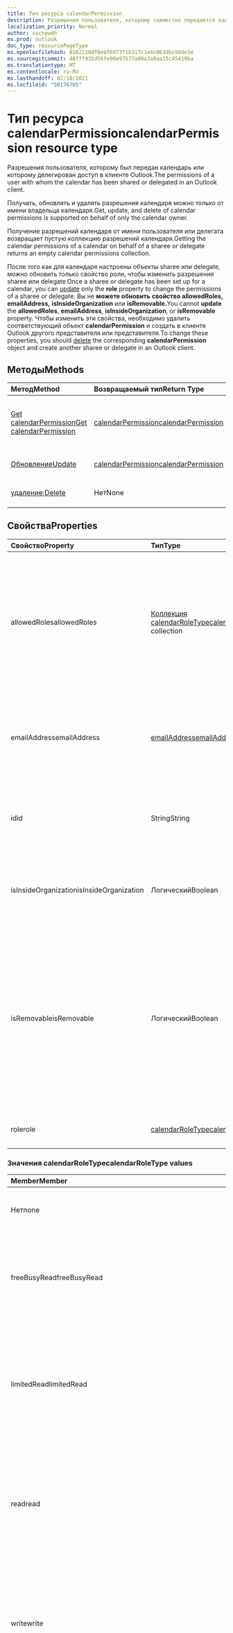 ```yaml
---
title: Тип ресурса calendarPermission
description: Разрешения пользователя, которому совместно передается календарь.
localization_priority: Normal
author: sochowdh
ms.prod: outlook
doc_type: resourcePageType
ms.openlocfilehash: 8162220df0ebf6973f1b317c1e4c063dbc98de3e
ms.sourcegitcommit: 48fff935d56fe96e97577a80a3a0aa15c45419ba
ms.translationtype: MT
ms.contentlocale: ru-RU
ms.lasthandoff: 02/10/2021
ms.locfileid: "50176705"
---
```

# <a name="calendarpermission-resource-type"></a><span data-ttu-id="8f3df-103">Тип ресурса calendarPermission</span><span class="sxs-lookup"><span data-stu-id="8f3df-103">calendarPermission resource type</span></span>

<span data-ttu-id="8f3df-104">Разрешения пользователя, которому был передан календарь или которому делегирован доступ в клиенте Outlook.</span><span class="sxs-lookup"><span data-stu-id="8f3df-104">The permissions of a user with whom the calendar has been shared or delegated in an Outlook client.</span></span>

<span data-ttu-id="8f3df-105">Получать, обновлять и удалять разрешения календаря можно только от имени владельца календаря.</span><span class="sxs-lookup"><span data-stu-id="8f3df-105">Get, update, and delete of calendar permissions is supported on behalf of only the calendar owner.</span></span>

<span data-ttu-id="8f3df-106">Получение разрешений календаря от имени пользователя или делегата возвращает пустую коллекцию разрешений календаря.</span><span class="sxs-lookup"><span data-stu-id="8f3df-106">Getting the calendar permissions of a calendar on behalf of a sharee or delegate returns an empty calendar permissions collection.</span></span>

<span data-ttu-id="8f3df-107">После того как для календаря настроены объекты [](../api/calendarpermission-update.md) sharee  или delegate, можно обновить только свойство роли, чтобы изменить разрешения sharee или delegate.</span><span class="sxs-lookup"><span data-stu-id="8f3df-107">Once a sharee or delegate has been set up for a calendar, you can [update](../api/calendarpermission-update.md) only the **role** property to change the permissions of a sharee or delegate.</span></span> <span data-ttu-id="8f3df-108">Вы не **можете обновить** **свойство allowedRoles,** **emailAddress,** **isInsideOrganization** или **isRemovable.**</span><span class="sxs-lookup"><span data-stu-id="8f3df-108">You cannot **update** the **allowedRoles**, **emailAddress**, **isInsideOrganization**, or **isRemovable** property.</span></span> <span data-ttu-id="8f3df-109">Чтобы изменить эти свойства, [](../api/calendarpermission-delete.md) необходимо удалить соответствующий объект **calendarPermission** и создать в клиенте Outlook другого представителя или представителя.</span><span class="sxs-lookup"><span data-stu-id="8f3df-109">To change these properties, you should [delete](../api/calendarpermission-delete.md) the corresponding **calendarPermission** object and create another sharee or delegate in an Outlook client.</span></span>

## <a name="methods"></a><span data-ttu-id="8f3df-110">Методы</span><span class="sxs-lookup"><span data-stu-id="8f3df-110">Methods</span></span>

| <span data-ttu-id="8f3df-111">Метод</span><span class="sxs-lookup"><span data-stu-id="8f3df-111">Method</span></span>       | <span data-ttu-id="8f3df-112">Возвращаемый тип</span><span class="sxs-lookup"><span data-stu-id="8f3df-112">Return Type</span></span> | <span data-ttu-id="8f3df-113">Описание</span><span class="sxs-lookup"><span data-stu-id="8f3df-113">Description</span></span> |
|:-------------|:------------|:------------|
| [<span data-ttu-id="8f3df-114">Get calendarPermission</span><span class="sxs-lookup"><span data-stu-id="8f3df-114">Get calendarPermission</span></span>](../api/calendarpermission-get.md) | [<span data-ttu-id="8f3df-115">calendarPermission</span><span class="sxs-lookup"><span data-stu-id="8f3df-115">calendarPermission</span></span>](calendarpermission.md) | <span data-ttu-id="8f3df-116">Чтение свойств и связей объекта calendarPermission.</span><span class="sxs-lookup"><span data-stu-id="8f3df-116">Read properties and relationships of calendarPermission object.</span></span> |
| [<span data-ttu-id="8f3df-117">Обновление</span><span class="sxs-lookup"><span data-stu-id="8f3df-117">Update</span></span>](../api/calendarpermission-update.md) | [<span data-ttu-id="8f3df-118">calendarPermission</span><span class="sxs-lookup"><span data-stu-id="8f3df-118">calendarPermission</span></span>](calendarpermission.md) | <span data-ttu-id="8f3df-119">Обновление объекта calendarPermission.</span><span class="sxs-lookup"><span data-stu-id="8f3df-119">Update calendarPermission object.</span></span> |
| <span data-ttu-id="8f3df-120">[удаление](../api/calendarpermission-delete.md);</span><span class="sxs-lookup"><span data-stu-id="8f3df-120">[Delete](../api/calendarpermission-delete.md)</span></span> | <span data-ttu-id="8f3df-121">Нет</span><span class="sxs-lookup"><span data-stu-id="8f3df-121">None</span></span> | <span data-ttu-id="8f3df-122">Удаление объекта calendarPermission.</span><span class="sxs-lookup"><span data-stu-id="8f3df-122">Delete calendarPermission object.</span></span> |

## <a name="properties"></a><span data-ttu-id="8f3df-123">Свойства</span><span class="sxs-lookup"><span data-stu-id="8f3df-123">Properties</span></span>

| <span data-ttu-id="8f3df-124">Свойство</span><span class="sxs-lookup"><span data-stu-id="8f3df-124">Property</span></span>     | <span data-ttu-id="8f3df-125">Тип</span><span class="sxs-lookup"><span data-stu-id="8f3df-125">Type</span></span>        | <span data-ttu-id="8f3df-126">Описание</span><span class="sxs-lookup"><span data-stu-id="8f3df-126">Description</span></span> |
|:-------------|:------------|:------------|
|<span data-ttu-id="8f3df-127">allowedRoles</span><span class="sxs-lookup"><span data-stu-id="8f3df-127">allowedRoles</span></span>|<span data-ttu-id="8f3df-128">[Коллекция calendarRoleType](#calendarroletype-values)</span><span class="sxs-lookup"><span data-stu-id="8f3df-128">[calendarRoleType](#calendarroletype-values) collection</span></span>| <span data-ttu-id="8f3df-129">Список разрешенных уровней разрешений общего доступа или делегирование для календаря.</span><span class="sxs-lookup"><span data-stu-id="8f3df-129">List of allowed sharing or delegating permission levels for the calendar.</span></span> <span data-ttu-id="8f3df-130">Возможные значения: `none`, `freeBusyRead`, `limitedRead`, `read`, `write`, `delegateWithoutPrivateEventAccess`, `delegateWithPrivateEventAccess`, `custom`.</span><span class="sxs-lookup"><span data-stu-id="8f3df-130">Possible values are: `none`, `freeBusyRead`, `limitedRead`, `read`, `write`, `delegateWithoutPrivateEventAccess`, `delegateWithPrivateEventAccess`, `custom`.</span></span>|
|<span data-ttu-id="8f3df-131">emailAddress</span><span class="sxs-lookup"><span data-stu-id="8f3df-131">emailAddress</span></span>|[<span data-ttu-id="8f3df-132">emailAddress</span><span class="sxs-lookup"><span data-stu-id="8f3df-132">emailAddress</span></span>](emailaddress.md)| <span data-ttu-id="8f3df-133">Представляет делиться данными или делегатами, у которых есть доступ к календарю.</span><span class="sxs-lookup"><span data-stu-id="8f3df-133">Represents a sharee or delegate who has access to the calendar.</span></span> <span data-ttu-id="8f3df-134">Для обоймы "Моя организация" свойство **адреса** имеет null.</span><span class="sxs-lookup"><span data-stu-id="8f3df-134">For the "My Organization" sharee, the **address** property is null.</span></span> <span data-ttu-id="8f3df-135">Только для чтения.</span><span class="sxs-lookup"><span data-stu-id="8f3df-135">Read-only.</span></span> |
|<span data-ttu-id="8f3df-136">id</span><span class="sxs-lookup"><span data-stu-id="8f3df-136">id</span></span>|<span data-ttu-id="8f3df-137">String</span><span class="sxs-lookup"><span data-stu-id="8f3df-137">String</span></span>| <span data-ttu-id="8f3df-138">Уникальный идентификатор пользователя (общего доступа или делегата), которому был передан календарь.</span><span class="sxs-lookup"><span data-stu-id="8f3df-138">The unique identifier of the user (sharee or delegate) with whom the calendar has been shared.</span></span> <span data-ttu-id="8f3df-139">Только для чтения.</span><span class="sxs-lookup"><span data-stu-id="8f3df-139">Read-only.</span></span>|
|<span data-ttu-id="8f3df-140">isInsideOrganization</span><span class="sxs-lookup"><span data-stu-id="8f3df-140">isInsideOrganization</span></span>|<span data-ttu-id="8f3df-141">Логический</span><span class="sxs-lookup"><span data-stu-id="8f3df-141">Boolean</span></span>| <span data-ttu-id="8f3df-142">Имеет true, если пользователь в контексте (пользователь или делегат) находится в той же организации, что и владелец календаря.</span><span class="sxs-lookup"><span data-stu-id="8f3df-142">True if the user in context (sharee or delegate) is inside the same organization as the calendar owner.</span></span>|
|<span data-ttu-id="8f3df-143">isRemovable</span><span class="sxs-lookup"><span data-stu-id="8f3df-143">isRemovable</span></span>|<span data-ttu-id="8f3df-144">Логический</span><span class="sxs-lookup"><span data-stu-id="8f3df-144">Boolean</span></span>| <span data-ttu-id="8f3df-145">`True` если пользователь может быть удален из списка sharees или делегатов для указанного календаря, в противном `false` случае.</span><span class="sxs-lookup"><span data-stu-id="8f3df-145">`True` if the user can be removed from the list of sharees or delegates for the specified calendar, `false` otherwise.</span></span> <span data-ttu-id="8f3df-146">Пользователь "Моя организация" определяет разрешения, которые другие пользователи в организации имеют для данного календаря.</span><span class="sxs-lookup"><span data-stu-id="8f3df-146">The "My organization" user determines the permissions other people within your organization have to the given calendar.</span></span> <span data-ttu-id="8f3df-147">Невозможно удалить "Моя организация" в качестве делиться в календаре.</span><span class="sxs-lookup"><span data-stu-id="8f3df-147">You cannot remove "My organization" as a sharee to a calendar.</span></span>|
|<span data-ttu-id="8f3df-148">role</span><span class="sxs-lookup"><span data-stu-id="8f3df-148">role</span></span>|[<span data-ttu-id="8f3df-149">calendarRoleType</span><span class="sxs-lookup"><span data-stu-id="8f3df-149">calendarRoleType</span></span>](#calendarroletype-values)| <span data-ttu-id="8f3df-150">Текущий уровень разрешений для доступа к календарю или делегата.</span><span class="sxs-lookup"><span data-stu-id="8f3df-150">Current permission level of the calendar sharee or delegate.</span></span> |

### <a name="calendarroletype-values"></a><span data-ttu-id="8f3df-151">Значения calendarRoleType</span><span class="sxs-lookup"><span data-stu-id="8f3df-151">calendarRoleType values</span></span>

| <span data-ttu-id="8f3df-152">Member</span><span class="sxs-lookup"><span data-stu-id="8f3df-152">Member</span></span>        | <span data-ttu-id="8f3df-153">Описание</span><span class="sxs-lookup"><span data-stu-id="8f3df-153">Description</span></span> |
|:--------------|:------------|
| <span data-ttu-id="8f3df-154">Нет</span><span class="sxs-lookup"><span data-stu-id="8f3df-154">none</span></span> | <span data-ttu-id="8f3df-155">Календарь не является общим для пользователя.</span><span class="sxs-lookup"><span data-stu-id="8f3df-155">Calendar is not shared with the user.</span></span> |
| <span data-ttu-id="8f3df-156">freeBusyRead</span><span class="sxs-lookup"><span data-stu-id="8f3df-156">freeBusyRead</span></span> | <span data-ttu-id="8f3df-157">Пользователь — это пользователь, который может просматривать состояние занятости владельца в календаре.</span><span class="sxs-lookup"><span data-stu-id="8f3df-157">User is a sharee who can view free/busy status of the owner on the calendar.</span></span> |
| <span data-ttu-id="8f3df-158">limitedRead</span><span class="sxs-lookup"><span data-stu-id="8f3df-158">limitedRead</span></span> | <span data-ttu-id="8f3df-159">Пользователь — это пользователь, который может просматривать состояние занятости, а также заголовки и расположения событий в календаре.</span><span class="sxs-lookup"><span data-stu-id="8f3df-159">User is a sharee who can view free/busy status, and titles and locations of the events on the calendar.</span></span> |
| <span data-ttu-id="8f3df-160">read</span><span class="sxs-lookup"><span data-stu-id="8f3df-160">read</span></span> | <span data-ttu-id="8f3df-161">Пользователь — это пользователь, который может просматривать все сведения о событиях в календаре, кроме частных событий владельца.</span><span class="sxs-lookup"><span data-stu-id="8f3df-161">User is a sharee who can view all the details of the events on the calendar, except for the owner's private events.</span></span> |
| <span data-ttu-id="8f3df-162">write</span><span class="sxs-lookup"><span data-stu-id="8f3df-162">write</span></span> | <span data-ttu-id="8f3df-163">Пользователь — это пользователь, который может просматривать все сведения (кроме частных событий) и редактировать события в календаре.</span><span class="sxs-lookup"><span data-stu-id="8f3df-163">User is a sharee who can view all the details (except for private events) and edit events on the calendar.</span></span> |
| <span data-ttu-id="8f3df-164">delegateWithoutPrivateEventAccess</span><span class="sxs-lookup"><span data-stu-id="8f3df-164">delegateWithoutPrivateEventAccess</span></span> | <span data-ttu-id="8f3df-165">Пользователь является делегатом, который имеет доступ на записи, но не может просматривать сведения о частных событиях владельца в календаре.</span><span class="sxs-lookup"><span data-stu-id="8f3df-165">User is a delegate who has write access but cannot view information of the owner's private events on the calendar.</span></span> |
| <span data-ttu-id="8f3df-166">delegateWithPrivateEventAccess</span><span class="sxs-lookup"><span data-stu-id="8f3df-166">delegateWithPrivateEventAccess</span></span> | <span data-ttu-id="8f3df-167">Пользователь — это делегат, который имеет доступ на записи и может просматривать сведения о частных событиях владельца в календаре.</span><span class="sxs-lookup"><span data-stu-id="8f3df-167">User is a delegate who has write access and can view information of the owner's private events on the calendar.</span></span> |
| <span data-ttu-id="8f3df-168">custom</span><span class="sxs-lookup"><span data-stu-id="8f3df-168">custom</span></span> | <span data-ttu-id="8f3df-169">Пользователь имеет настраиваемые разрешения на доступ к календарю.</span><span class="sxs-lookup"><span data-stu-id="8f3df-169">User has custom permissions to the calendar.</span></span> |


## <a name="json-representation"></a><span data-ttu-id="8f3df-170">Представление JSON</span><span class="sxs-lookup"><span data-stu-id="8f3df-170">JSON representation</span></span>

<span data-ttu-id="8f3df-171">Ниже указано представление ресурса в формате JSON.</span><span class="sxs-lookup"><span data-stu-id="8f3df-171">The following is a JSON representation of the resource.</span></span>

<!-- {
  "blockType": "resource",
  "@odata.type": "microsoft.graph.calendarPermission",
  "keyProperty": "id"
}-->

```json
{
  "allowedRoles": ["string"],
  "emailAddress": {"@odata.type": "microsoft.graph.emailAddress"},
  "id": "String (identifier)",
  "isInsideOrganization": "boolean",
  "isRemovable": "boolean",
  "role": "string"
}
```

<!-- uuid: 16cd6b66-4b1a-43a1-adaf-3a886856ed98
2019-02-04 14:57:30 UTC -->
<!-- {
  "type": "#page.annotation",
  "description": "calendarPermission resource",
  "keywords": "",
  "section": "documentation",
  "tocPath": ""
}-->
